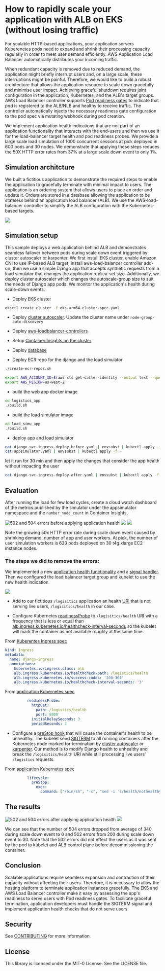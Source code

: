 # How to rapidly scale your application with ALB on EKS (without losing traffic)

For scalable HTTP-based applications, your application servers Kuberenetes pods need to expand and shrink their processing capacity regularly in order to meet user demand efficiently. AWS Application Load Balancer automatically distributes your incoming traffic. 

When redundant capacity is removed due to reduced demand, the application might briefly interrupt users and, on a large scale, these interruptions might be painful. Therefore, we would like to build a robust architecture that allows the application resource to scale down gracefully and minimise user impact. Achieving graceful shutdown requires joint configuration in the application, Kubernetes, and the ALB's target groups. AWS Load Balancer controller supports [Pod readiness gates](https://kubernetes-sigs.github.io/aws-load-balancer-controller/v2.4/deploy/pod_readiness_gate/) to indicate that pod is registered to the ALB/NLB and healthy to receive traffic. The controller automatically injects the necessary readiness gate configuration to the pod spec via mutating webhook during pod creation.

We implement application health indications that are not part of an application functionality that interacts with the end-users and then we use it for the load-balancer target health and pod readiness probes. We provide a large scale load simulation of 1000 concurrent sessions at pick deployed in 600 pods and 30 nodes. We demonstrate that applying these steps reduces the 50X HTTP error rates from 37% at a large scale down event to only 1%. 

## Simulation architcture
We built a fictitious application to demonstrate the required steps to enable the application to gracefully terminate with minimal impact to users. The application is an ordering system that allows users to place an order and update it. Orders are stored in a database allowing the application to be stateless behind an application load balancer (ALB). We use the AWS-load-balancer controller to simplify the ALB configuration with the Kubernetes-based targets.  

![](./logisitics-app.before.png)

## Simulation setup
This sample deploys a web application behind ALB and demonstrates seamless failover between pods during scale down event triggered by cluster autoscaler or karpenter. We first install EKS cluster, enable Amazon CNI to use IP-based ALB target, install aws-load-balancer controller add-on, then we use a simple Django app that accepts synthetic requests from a load simulator that changes the application replica-set size. Additionally, we deploy cluster autoscaler which changes the autoscale-group size to suit the needs of Django app pods. We monitor the application's health during scale-down events.

* Deploy EKS cluster 

```bash
eksctl create cluster -f eks-arm64-cluster-spec.yaml
```
* Deploy [cluster autoscaler](./cluster-autoscaler-autodiscover.yaml). Update the cluster name under `node-group-auto-discovery`

* Deploy [aws-loadbalancer-controllers](https://docs.aws.amazon.com/eks/latest/userguide/aws-load-balancer-controller.html)

* Setup [Container Insights on the cluster](https://docs.aws.amazon.com/AmazonCloudWatch/latest/monitoring/deploy-container-insights-EKS.html)

* Deploy [database](https://github.com/aws-samples/amazon-aurora-call-to-amazon-sagemaker-sample/tree/master/multiplayer-matchmaker/aurora-pg-cdk)

* Deploy ECR repo for the django and the load simulator

```bash
./create-ecr-repos.sh
```

```bash
export AWS_ACCOUNT_ID=$(aws sts get-caller-identity --output text --query Account)
export AWS_REGION=us-west-2
```

* build the web app docker image

```bash
cd logistics_app
./build.sh
```

* build the load simulator image

```bash
cd load_simu_app
./build.sh
```

* deploy app and load simulator

```bash
cat django-svc-ingress-deploy-before.yaml | envsubst | kubectl apply -f - 
cat appsimulator.yaml | envsubst | kubectl apply -f -
```
let it run for 30 min and then apply the changes that consider the app health without impacting the user


```bash
cat django-svc-ingress-deploy-after.yaml | envsubst | kubectl apply -f -
```

## Evaluation

After running the load for few load cycles, create a cloud watch dashboard of the metrics published by the simulator under the appsimulator namespace and the `number_node_count` in Container Insights.

![502 and 504 errors before applying application health](./504.before.png)
![](./502.before.png)
![](./nodes.before.png)

Note the growing 50x HTTP error rate during scale down event caused by shrinking demand, number of app and user workers. At pick, the number of user simulation workers is 623 pods deployed on 30 t4g.xlarge EC2 instance nodes. 

### The steps we did to remove the errors:

We implemented a new [application health functionality](logistics_app/logisitcs/health.py) and a [signal handler](https://docs.python.org/3/library/signal.html). Then we configured the load balancer target group and kubelet to use the new health indication. 

![](./logisitics-app.after.png)

* Add to our fictitious `/logisitics` application an health [URI](./logistics_app/logistics/health.py) that is not serving live users, `/logisitics/health` in our case. 

* Configure Kubernetes [readinessProbe](https://kubernetes.io/docs/tasks/configure-pod-container/configure-liveness-readiness-startup-probes/) to  `/logisitics/health` URI with a frequency that is less or equal than [alb.ingress.kubernetes.io/healthcheck-interval-seconds](https://kubernetes-sigs.github.io/aws-load-balancer-controller/v2.2/guide/ingress/annotations/) so the kubelet will mark the container as not available roughly at the same time.

From [Kuberentes Ingress spec](./django-svc-ingress-deploy-after.yaml)
```yaml
kind: Ingress
metadata:
  name: django-ingress
  annotations:
    kubernetes.io/ingress.class: alb
    alb.ingress.kubernetes.io/healthcheck-path: /logistics/health
    alb.ingress.kubernetes.io/success-codes: '200-301'
    alb.ingress.kubernetes.io/healthcheck-interval-seconds: '3'
```

From [application Kubernetes spec](./django-svc-ingress-deploy-after.yaml)
```yaml
          readinessProbe:
            httpGet:
              path: /logistics/health
              port: 8000
            initialDelaySeconds: 3
            periodSeconds: 3
```

* Configure a [preStop hook](https://kubernetes.io/docs/concepts/containers/container-lifecycle-hooks/) that will cause the container's health to be unhealthy. The kubelet send [SIGTERM](https://kubernetes.io/docs/tasks/administer-cluster/safely-drain-node/) to all running containers after the Kubernetes node marked for termination by [cluster autoscaler](https://github.com/kubernetes/autoscaler) or [karpenter](https://karpenter.sh). Our method is to modify Django health to unhealthy and break the `/logisitics/health` URI while still processing live users' `/logistics` requests.

From [application Kubernetes spec](./django-svc-ingress-deploy-after.yaml)
```yaml
          lifecycle:
            preStop:
              exec:
                command: ["/bin/sh", "-c", "sed -i 's/health/nothealthy/g' /usr/src/app/logistics/health.py && sleep 120"]
```

## The results

![502 and 504 errors after applying application health](./504.after.png)
![](./502.after.png)

We can see that the number of 504 errors dropped from average of 340 during scale down event to 0 and 502 errors from 200 during scale down event to 30. Note that the 502 errors did not effect the users as it was sent by the pod to kubelet and ALB control plane before decommissioning the container.  

## Conclusion
Scalable applications require seamless expansion and contraction of their capacity without affecting their users. Therefore, it is necessary to allow the hosting platform to terminate application instances gracefully. The EKS and AWS Load Balancer controller make it easy by assessing the app's readiness to serve users with Pod readiness gates. To facilitate graceful termination, application developers must handle the SIGTERM signal and implement application health checks that do not serve users.

## Security

See [CONTRIBUTING](CONTRIBUTING.md#security-issue-notifications) for more information.

## License

This library is licensed under the MIT-0 License. See the LICENSE file.

